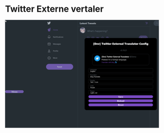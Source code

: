 # Twitter Externe vertaler

![Menu Preview](https://raw.githubusercontent.com/magicoflolis/userscriptrepo/master/assets/ExternalTranslator.gif)